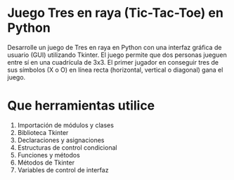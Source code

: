# Juego Tres en raya (Tic-Tac-Toe) en  Python
Desarrolle un juego de Tres en raya en Python con una interfaz gráfica de usuario (GUI) utilizando Tkinter. El juego permite que dos personas jueguen entre sí en una cuadrícula de 3x3. El primer jugador en conseguir tres de sus símbolos (X o O) en línea recta (horizontal, vertical o diagonal) gana el juego.

# Que herramientas utilice
1.  Importación de módulos y clases
2. Biblioteca Tkinter
3. Declaraciones y asignaciones
4. Estructuras de control condicional
5. Funciones y métodos
6. Métodos de Tkinter
7. Variables de control de interfaz
